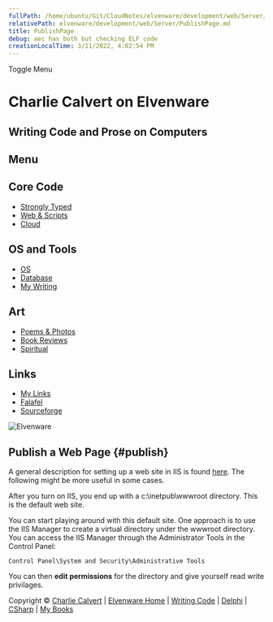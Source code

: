 ```yaml
---
fullPath: /home/ubuntu/Git/CloudNotes/elvenware/development/web/Server/PublishPage.md
relativePath: elvenware/development/web/Server/PublishPage.md
title: PublishPage
debug: aec has both but checking ELF code
creationLocalTime: 3/11/2022, 4:02:54 PM
---
```


<!-- toc -->
<!-- tocstop -->

Toggle Menu

Charlie Calvert on Elvenware
============================

Writing Code and Prose on Computers
-----------------------------------

Menu
----

Core Code
---------

-   [Strongly Typed](../../index.html)
-   [Web & Scripts](../index.html)
-   [Cloud](../../cloud/index.shtml)

OS and Tools
------------

-   [OS](../../../os/index.html)
-   [Database](../../database/index.html)
-   [My Writing](../../../books/index.html)

Art
---

-   [Poems & Photos](../../../Art/index.html)
-   [Book Reviews](../../../books/reading/index.html)
-   [Spiritual](../../../spirit/index.html)

Links
-----

-   [My Links](../../../links.html)
-   [Falafel](http://www.falafel.com/)
-   [Sourceforge](http://sourceforge.net/projects/elvenware/)

![Elvenware](../../../images/elvenwarelogo.png)

Publish a Web Page {#publish}
------------------

A general description for setting up a web site in IIS is found
[here](SetupAWebSite.html). The following might be more useful in some
cases.

After you turn on IIS, you end up with a c:\\inetpub\\wwwroot directory.
This is the default web site.

You can start playing around with this default site. One approach is to
use the IIS Manager to create a virtual directory under the wwwroot
directory. You can access the IIS Manager through the Administrator
Tools in the Control Panel:

    Control Panel\System and Security\Administrative Tools

You can then **edit permissions** for the directory and give yourself
read write privilages.

Copyright © [Charlie Calvert](../../../index.html) | [Elvenware
Home](../../../index.html) | [Writing Code](../../index.html) |
[Delphi](../../delphi/index.html) | [CSharp](../../csharp/index.html) |
[My Books](../../../books/index.html)
